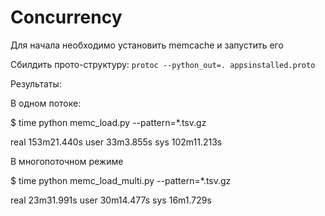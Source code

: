 # Concurrency

Для начала необходимо установить memcache и запустить его

Сбилдить прото-структуру:
`protoc --python_out=. appsinstalled.proto`


Результаты:

В одном потоке:

$ time python memc_load.py --pattern=*.tsv.gz

real	153m21.440s
user	33m3.855s
sys	102m11.213s


В многопоточном режиме

$ time python memc_load_multi.py --pattern=*.tsv.gz

real	23m31.991s
user	30m14.477s
sys	16m1.729s
